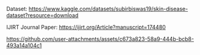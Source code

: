 Dataset: https://www.kaggle.com/datasets/subirbiswas19/skin-disease-dataset?resource=download

IJIRT Journal Paper: https://ijirt.org/Article?manuscript=174480

https://github.com/user-attachments/assets/c673a823-58a9-444b-bcb8-493a14a104c1
